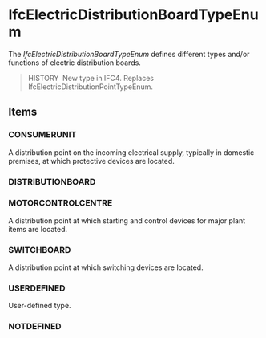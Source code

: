 # IfcElectricDistributionBoardTypeEnum

The _IfcElectricDistributionBoardTypeEnum_ defines different types and/or functions of electric distribution boards.

> HISTORY&nbsp; New type in IFC4. Replaces IfcElectricDistributionPointTypeEnum.

## Items

### CONSUMERUNIT
A distribution point on the incoming electrical supply, typically in domestic premises, at which protective devices are located.

### DISTRIBUTIONBOARD


### MOTORCONTROLCENTRE
A distribution point at which starting and control devices for major plant items are located.

### SWITCHBOARD
A distribution point at which switching devices are located.

### USERDEFINED
User-defined type.

### NOTDEFINED

